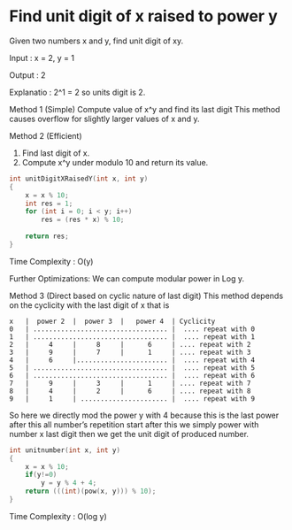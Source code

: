 # Find unit digit of x raised to power y

Given two numbers x and y, find unit digit of xy.

Input  : x = 2, y = 1
    
Output : 2
    
Explanatio : 2^1 = 2 so units digit is 2.



Method 1 (Simple) Compute value of x^y and find its last digit
This method causes overflow for slightly larger values of x and y.

Method 2 (Efficient)
1) Find last digit of x.
2) Compute x^y under modulo 10 and return its value.

```cpp
int unitDigitXRaisedY(int x, int y) 
{  
    x = x % 10;
    int res = 1; 
    for (int i = 0; i < y; i++) 
        res = (res * x) % 10; 
  
    return res; 
} 
```
Time Complexity : O(y)

Further Optimizations: We can compute modular power in Log y.

Method 3 (Direct based on cyclic nature of last digit)
This method depends on the cyclicity with the last digit of x that is
```
x   |  power 2  |  power 3  |   power 4  | Cyclicity  
0   | .................................. |  .... repeat with 0
1   | .................................. |  .... repeat with 1
2   |     4     |     8     |      6     | .... repeat with 2
3   |     9     |     7     |      1     | .... repeat with 3
4   |     6     |....................... |  .... repeat with 4
5   | .................................. |  .... repeat with 5
6   | .................................. |  .... repeat with 6
7   |     9     |     3     |      1     | .... repeat with 7
8   |     4     |     2     |      6     | .... repeat with 8
9   |     1     | ...................... |  .... repeat with 9 
```
So here we directly mod the power y with 4 because this is the last power after this all number’s repetition start
after this we simply power with number x last digit then we get the unit digit of produced number.

```cpp
int unitnumber(int x, int y) 
{ 
    x = x % 10; 
    if(y!=0) 
        y = y % 4 + 4; 
    return (((int)(pow(x, y))) % 10); 
} 
```
Time Complexity : O(log y)
